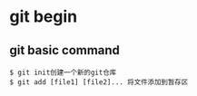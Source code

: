 # git begin

## git basic command

~~~ git
$ git init创建一个新的git仓库
$ git add [file1] [file2]... 将文件添加到暂存区	
~~~
